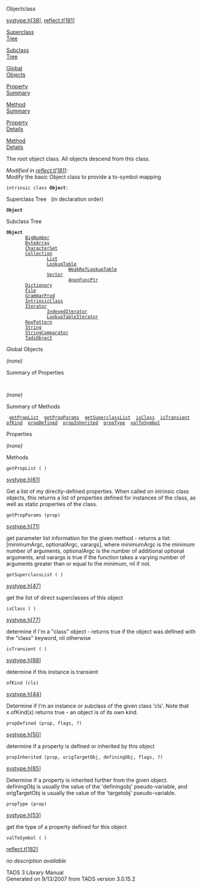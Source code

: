 <span class="title">Object</span><span class="type">class</span>

[systype.h](../file/systype.h.html)\[[38](../source/systype.h.html#38)\],
[reflect.t](../file/reflect.t.html)\[[181](../source/reflect.t.html#181)\]

[Superclass  
Tree](#_SuperClassTree_)

[Subclass  
Tree](#_SubClassTree_)

[Global  
Objects](#_ObjectSummary_)

[Property  
Summary](#_PropSummary_)

[Method  
Summary](#_MethodSummary_)

[Property  
Details](#_Properties_)

[Method  
Details](#_Methods_)

<div class="fdesc">

The root object class. All objects descend from this class.

*Modified in
[reflect.t](../file/reflect.t.html)\[[181](../source/reflect.t.html#181)\]:*  
Modify the basic Object class to provide a to-symbol mapping

`intrinsic class `**`Object`**` : `

</div>

<span id="_SuperClassTree_"></span>

<div class="mjhd">

<span class="hdln">Superclass Tree</span>   (in declaration order)

</div>

**`Object`**  
<span id="_SubClassTree_"></span>

<div class="mjhd">

<span class="hdln">Subclass Tree</span>  

</div>

**`Object`**  
`         `[`BigNumber`](../object/BigNumber1.html)  
`         `[`ByteArray`](../object/ByteArray.html)  
`         `[`CharacterSet`](../object/CharacterSet.html)  
`         `[`Collection`](../object/Collection.html)  
`                 `[`List`](../object/List1.html)  
`                 `[`LookupTable`](../object/LookupTable.html)  
`                         `[`WeakRefLookupTable`](../object/WeakRefLookupTable.html)  
`                 `[`Vector`](../object/Vector.html)  
`                         `[`AnonFuncPtr`](../object/AnonFuncPtr.html)  
`         `[`Dictionary`](../object/Dictionary.html)  
`         `[`File`](../object/File.html)  
`         `[`GrammarProd`](../object/GrammarProd.html)  
`         `[`IntrinsicClass`](../object/IntrinsicClass.html)  
`         `[`Iterator`](../object/Iterator.html)  
`                 `[`IndexedIterator`](../object/IndexedIterator.html)  
`                 `[`LookupTableIterator`](../object/LookupTableIterator.html)  
`         `[`RexPattern`](../object/RexPattern.html)  
`         `[`String`](../object/String1.html)  
`         `[`StringComparator`](../object/StringComparator.html)  
`         `[`TadsObject`](../object/TadsObject.html)  
<span id="_ObjectSummary_"></span>

<div class="mjhd">

<span class="hdln">Global Objects</span>  

</div>

*(none)* <span id="_PropSummary_"></span>

<div class="mjhd">

<span class="hdln">Summary of Properties</span>  

</div>

` `

*(none)* <span id="_MethodSummary_"></span>

<div class="mjhd">

<span class="hdln">Summary of Methods</span>  

</div>

` `[`getPropList`](#getPropList)`  `[`getPropParams`](#getPropParams)`  `[`getSuperclassList`](#getSuperclassList)`  `[`isClass`](#isClass)`  `[`isTransient`](#isTransient)`  `[`ofKind`](#ofKind)`  `[`propDefined`](#propDefined)`  `[`propInherited`](#propInherited)`  `[`propType`](#propType)`  `[`valToSymbol`](#valToSymbol)`  `

<span id="_Properties_"></span>

<div class="mjhd">

<span class="hdln">Properties</span>  

</div>

*(none)* <span id="_Methods_"></span>

<div class="mjhd">

<span class="hdln">Methods</span>  

</div>

<span id="getPropList"></span>

`getPropList ( )`

[systype.h](../file/systype.h.html)\[[61](../source/systype.h.html#61)\]

<div class="desc">

Get a list of my directly-defined properties. When called on intrinsic
class objects, this returns a list of properties defined for instances
of the class, as well as static properties of the class.

</div>

<span id="getPropParams"></span>

`getPropParams (prop)`

[systype.h](../file/systype.h.html)\[[71](../source/systype.h.html#71)\]

<div class="desc">

get parameter list information for the given method - returns a list:
\[minimumArgc, optionalArgc, varargs\], where minimumArgc is the minimum
number of arguments, optionalArgc is the number of additional optional
arguments, and varargs is true if the function takes a varying number of
arguments greater than or equal to the minimum, nil if not.

</div>

<span id="getSuperclassList"></span>

`getSuperclassList ( )`

[systype.h](../file/systype.h.html)\[[47](../source/systype.h.html#47)\]

<div class="desc">

get the list of direct superclasses of this object

</div>

<span id="isClass"></span>

`isClass ( )`

[systype.h](../file/systype.h.html)\[[77](../source/systype.h.html#77)\]

<div class="desc">

determine if I'm a "class" object - returns true if the object was
defined with the "class" keyword, nil otherwise

</div>

<span id="isTransient"></span>

`isTransient ( )`

[systype.h](../file/systype.h.html)\[[88](../source/systype.h.html#88)\]

<div class="desc">

determine if this instance is transient

</div>

<span id="ofKind"></span>

`ofKind (cls)`

[systype.h](../file/systype.h.html)\[[44](../source/systype.h.html#44)\]

<div class="desc">

Determine if I'm an instance or subclass of the given class 'cls'. Note
that x.ofKind(x) returns true - an object is of its own kind.

</div>

<span id="propDefined"></span>

`propDefined (prop, flags, ?)`

[systype.h](../file/systype.h.html)\[[50](../source/systype.h.html#50)\]

<div class="desc">

determine if a property is defined or inherited by this object

</div>

<span id="propInherited"></span>

`propInherited (prop, origTargetObj, definingObj, flags, ?)`

[systype.h](../file/systype.h.html)\[[85](../source/systype.h.html#85)\]

<div class="desc">

Determine if a property is inherited further from the given object.
definingObj is usually the value of the 'definingobj' pseudo-variable,
and origTargetObj is usually the value of the 'targetobj'
pseudo-variable.

</div>

<span id="propType"></span>

`propType (prop)`

[systype.h](../file/systype.h.html)\[[53](../source/systype.h.html#53)\]

<div class="desc">

get the type of a property defined for this object

</div>

<span id="valToSymbol"></span>

`valToSymbol ( )`

[reflect.t](../file/reflect.t.html)\[[182](../source/reflect.t.html#182)\]

<div class="desc">

*no description available*

</div>

<div class="ftr">

TADS 3 Library Manual  
Generated on 9/13/2007 from TADS version 3.0.15.2

</div>
